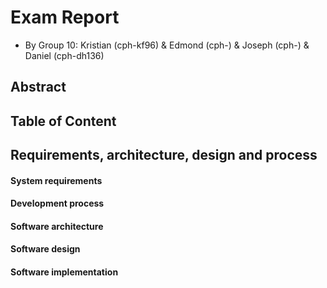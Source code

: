 # Exam Report
- By Group 10: Kristian (cph-kf96) & Edmond (cph-) & Joseph (cph-) & Daniel (cph-dh136)

## Abstract

## Table of Content

## Requirements, architecture, design and process
#### System requirements

#### Development process

#### Software architecture

#### Software design

#### Software implementation
